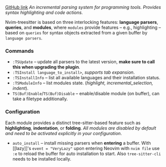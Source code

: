 [GitHub link](https://github.com/nvim-treesitter/nvim-treesitter)
_An incremental parsing system for programming tools. Provides syntax highlighting and code actions._

Nvim-treesitter is based on three interlocking features: **language parsers**, **queries**, and **modules**, where `modules` provide features – e.g., highlighting – based on `queries` for syntax objects extracted from a given buffer by `language parsers`.
### Commands
- `:TSUpdate` – update all parsers to the latest version, **make sure to call this when upgrading the plugin**.
- `:TSInstall language_to_install>`, _supports tab expansion_.
- `:TSInstallInfo` – list all available languages and their installation status.
- `:TSModuleInfo` – list modules state. (_highlight, incremental\_selection, indent_).
- `TS(Buf)Enable`/`TS(Buf)Disable` – enable/disable module (on buffer), can take a filetype additionally.
### Configuration
Each module provides a distinct tree-sitter-based feature such as **highlighting**, **indentation**, or **folding**. _All modules are disabled by default and need to be activated explicitly in your configuration_.
- `auto_install` – install missing parsers when **entering** a buffer. With [[lazy]]'s `event = "VeryLazy"` upon entering Neovim with `nvim file` use `:e` to reload the buffer for auto installation to start. Also `tree-sitter-cli` needs to be installed locally.